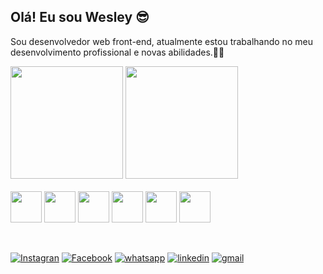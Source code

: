 ## Olá! Eu sou Wesley 😎

Sou desenvolvedor web front-end, atualmente estou trabalhando no meu desenvolvimento profissional e novas abilidades.🚀🚀
<div display= inline_block>
<img height="180em" src="https://github-readme-stats.vercel.app/api?username=WesleyRCampos&show_icons=true&theme=midnight-purple"/>
<img height="180em" src="https://github-readme-stats.vercel.app/api/top-langs/?username=WesleyRCampos&layout=compact&langs_count=16&theme=midnight-purple"/>

</div>

<div display= inline_block><br/>
<img align="center" height="50" whidth="50" src="https://cdn.jsdelivr.net/gh/devicons/devicon/icons/javascript/javascript-original.svg" />
<img align="center" height="50" whidth="50" src="https://cdn.jsdelivr.net/gh/devicons/devicon/icons/html5/html5-original.svg" />
<img align="center" height="50" whidth="50" src="https://cdn.jsdelivr.net/gh/devicons/devicon/icons/css3/css3-original.svg" />
<img align="center" height="50" whidth="50" src="https://cdn.jsdelivr.net/gh/devicons/devicon/icons/react/react-original.svg" />
<img align="center" height="50" whidth="50" src="https://cdn.jsdelivr.net/gh/devicons/devicon/icons/vscode/vscode-original.svg" />
<img align="center" height="50" whidth="50" src="https://cdn.jsdelivr.net/gh/devicons/devicon/icons/git/git-original.svg" />
</div>
</br>
</br>

[![Instagran](https://img.shields.io/badge/Instagram-E4405F?style=for-the-badge&logo=instagram&logoColor=white)](https://www.instagram.com/wes.c21rodrigues)
[![Facebook](https://img.shields.io/badge/Facebook-1877F2?style=for-the-badge&logo=facebook&logoColor=white)](https://www.facebook.com/wesleyk21)
[![whatsapp](https://img.shields.io/badge/WhatsApp-25D366?style=for-the-badge&logo=whatsapp&logoColor=white)](https://wa.me/qr/KB6DKNHH4GE5K1)
[![linkedin](https://img.shields.io/badge/LinkedIn-0077B5?style=for-the-badge&logo=linkedin&logoColor=white)](https://www.linkedin.com/in/wesley-de-campos-rodrigues-2a3395171)
[![gmail](https://img.shields.io/badge/Gmail-D14836?style=for-the-badge&logo=gmail&logoColor=white)](https://www.wesleyc21rodrigues@gmail.com)
